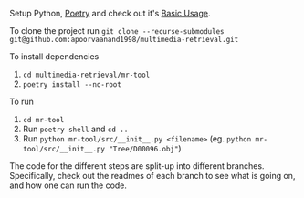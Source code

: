 Setup Python, [Poetry](https://python-poetry.org/) and check out it's [Basic Usage](https://python-poetry.org/docs/basic-usage/).

To clone the project run `git clone --recurse-submodules git@github.com:apoorvaanand1998/multimedia-retrieval.git`

To install dependencies 
1. `cd multimedia-retrieval/mr-tool`
2. `poetry install --no-root`

To run 
1. `cd mr-tool`
2. Run `poetry shell` and `cd ..`
3. Run `python mr-tool/src/__init__.py <filename>` (eg. `python mr-tool/src/__init__.py "Tree/D00096.obj"`)

The code for the different steps are split-up into different branches. Specifically, check out the readmes of each branch to see what is going on, and how one can run the code.
